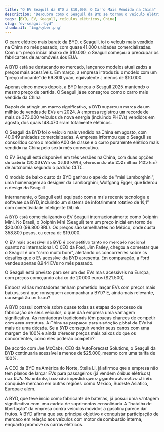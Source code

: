 ```yaml
---
title: "O EV Seagull da BYD a $10,000: O Carro Mais Vendido na China"
description: "Descubra como o Seagull da BYD se tornou o veículo elétrico mais vendido na China e suas características impressionantes."
tags: [BYD, EV, Seagull, veículos elétricos, China]
slug: "ev-seagull-byd"
thumbnail: "img/cyber.png"
---
```


O carro elétrico mais barato da BYD, o Seagull, foi o veículo mais vendido na China no mês passado, com quase 41.000 unidades comercializadas. Com um preço inicial abaixo de $10.000, o Seagull começou a preocupar os fabricantes de automóveis dos EUA.

A BYD está se destacando no mercado, lançando modelos atualizados a preços mais acessíveis. Em março, a empresa introduziu o modelo com um “preço chocante” de 69.800 yuan, equivalente a menos de $10.000.

Apenas cinco meses depois, a BYD lançou o Seagull 2025, mantendo o mesmo preço de partida. O Seagull já se consagrou como o carro mais vendido da China.

Depois de atingir um marco significativo, a BYD superou a marca de um milhão de vendas de EVs em 2024. A empresa registrou um recorde de mais de 373.000 veículos de nova energia (incluindo PHEVs) vendidos em agosto, dos quais 148.470 eram totalmente elétricos.

O Seagull da BYD foi o veículo mais vendido na China em agosto, com 40.949 unidades comercializadas. A empresa informou que o Seagull se consolidou como o modelo A00 de classe e o carro puramente elétrico mais vendido na China pelo sexto mês consecutivo.

O EV Seagull está disponível em três versões na China, com duas opções de bateria (30,08 kWh ou 38,88 kWh), oferecendo até 252 milhas (405 km) de autonomia segundo o padrão CLTC.

O modelo de baixo custo da BYD ganhou o apelido de "mini Lamborghini", uma homenagem ao designer da Lamborghini, Wolfgang Egger, que liderou o design do Seagull.

Internamente, o Seagull está equipado com a mais recente tecnologia e software da BYD, incluindo um sistema de infotainment rotativo de 10,1” com conectividade inteligente DiLink.

A BYD está comercializando o EV Seagull internacionalmente como Dolphin Mini. No Brasil, o Dolphin Mini (Seagull) tem um preço inicial em torno de $20.000 (99.800 BRL). Os preços são semelhantes no México, onde custa 358.800 pesos, ou cerca de $19.000.

O EV mais acessível da BYD é competitivo tanto no mercado nacional quanto no internacional. O CEO da Ford, Jim Farley, chegou a comentar que o Seagull é um "carro muito bom", alertando os concorrentes sobre os desafios que o EV acessível da BYD apresenta. Em comparação, a Ford vendeu apenas 8.944 EVs no mês passado.

O Seagull está previsto para ser um dos EVs mais acessíveis na Europa, com preços começando abaixo de 20.000 euros ($21.500).

Embora várias montadoras tenham prometido lançar EVs com preços mais baixos, será que conseguem acompanhar a BYD? E, ainda mais relevante, conseguirão ter lucro?

A BYD possui controle sobre quase todas as etapas do processo de fabricação de seus veículos, o que dá à empresa uma vantagem significativa. As montadoras tradicionais têm poucas chances de competir com essa estrutura. A China se preparou para a adoção global de EVs há mais de uma década. Se a BYD conseguir vender seus carros com uma margem de 100% e ainda oferecer preços mais baixos do que os concorrentes, como eles poderão competir?

De acordo com Joe McCabe, CEO da AutoForecast Solutions, o Seagull da BYD continuaria acessível a menos de $25.000, mesmo com uma tarifa de 100%.

A CEO da BYD na América do Norte, Stella Li, já afirmou que a empresa não tem planos de lançar EVs para passageiros (já vendem ônibus elétricos) nos EUA. No entanto, isso não impedirá que o gigante automotivo chinês conquiste mercado em outras regiões, como México, Sudeste Asiático, Europa e além.

A BYD, que teve início como fabricante de baterias, já possui uma vantagem significativa com uma cadeia de suprimentos consolidada. A "batalha de libertação" da empresa contra veículos movidos a gasolina parece dar frutos. A BYD afirma que seu principal objetivo é conquistar participação de mercado em relação aos veículos com motor de combustão interna, enquanto promove os carros elétricos.